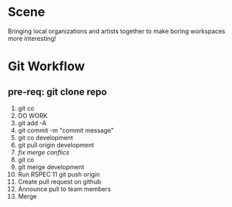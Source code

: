 # Scene
Bringing local organizations and artists together to make boring workspaces more interesting!


# Git Workflow
pre-req: git clone repo
----
1. git co <feature-branch-name>
2. DO WORK
3. git add -A
4. git commit -m "commit message"
5. git co development
6. git pull origin development
7. *fix merge conflics*
8. git co <feature-branch>
9. git merge development
10. Run RSPEC
11 git push origin <feature-branch>
12. Create pull request on github
13. Announce pull to team members
14. Merge